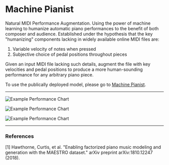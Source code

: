 # Machine Pianist

Natural MIDI Performance Augmentation. Using the power of machine learning to humanize automatic piano performances to the benefit of both composer and audience. Established under the hypothesis that the key "humanizing" components lacking in widely available online MIDI files are:

1. Variable velocity of notes when pressed
2. Subjective choice of pedal positions throughout pieces

Given an input MIDI file lacking such details, augment the file with key velocities and pedal positions to produce a more human-sounding performance for any arbitrary piano piece. 

To use the publically deployed model, please go to [Machine Pianist](http://machinepianist.com/).

---

![Example Performance Chart](https://i.imgur.com/YQH9g2N.png "Example Performance")

![Example Performance Chart](https://i.imgur.com/59rlEth.png "Example Performance")

![Example Performance Chart](https://i.imgur.com/4btHzcS.png "Example Performance")

---

### References

[1] Hawthorne, Curtis, et al. "Enabling factorized piano music modeling and generation with the MAESTRO dataset." arXiv preprint arXiv:1810.12247 (2018).

